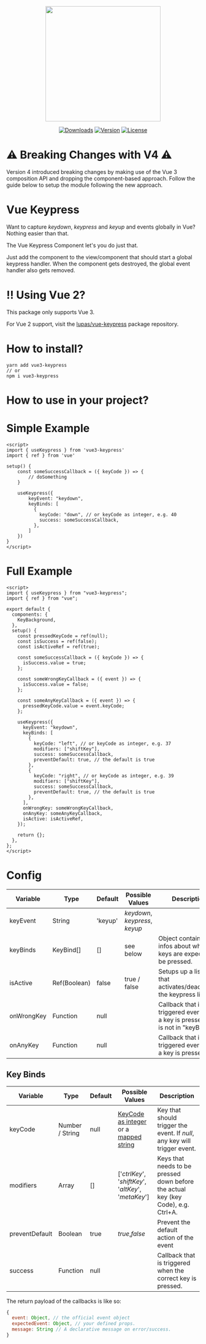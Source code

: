 <p align="center"><img align="center" height="300px" src="https://github.com/lupas/vue3-keypress/blob/master/misc/keypressLogo.png?raw=true"/></p>

<p align="center">
  <a href="https://www.npmjs.com/package/vue3-keypress"><img src="https://badgen.net/npm/dm/vue3-keypress" alt="Downloads"></a>
  <a href="https://www.npmjs.com/package/vue3-keypress"><img src="https://badgen.net/npm/v/vue3-keypress" alt="Version"></a>
  <a href="https://www.npmjs.com/package/vue3-keypress"><img src="https://badgen.net/npm/license/vue3-keypress" alt="License"></a>
 </p>
</p>

# ⚠️ Breaking Changes with V4 ⚠️

Version 4 introduced breaking changes by making use of the Vue 3 composition API and dropping the component-based approach.
Follow the guide below to setup the module following the new approach.

# Vue Keypress

Want to capture _keydown_, _keypress_ and _keyup_ and events globally in Vue? Nothing easier than that.

The Vue Keypress Component let's you do just that.

Just add the component to the view/component that should start a global keypress handler. When the component gets destroyed, the global event handler also gets removed.

# ‼️ Using Vue 2?

This package only supports Vue 3.

For Vue 2 support, visit the [lupas/vue-keypress](https://github.com/lupas/vue-keypress) package repository.

# How to install?

```bsh
yarn add vue3-keypress
// or
npm i vue3-keypress
```

# How to use in your project?

# Simple Example

```vue
<script>
import { useKeypress } from 'vue3-keypress'
import { ref } from 'vue'

setup() {
    const someSuccessCallback = ({ keyCode }) => {
        // doSomething
    }

    useKeypress({
        keyEvent: "keydown",
        keyBinds: [
          {
            keyCode: "down", // or keyCode as integer, e.g. 40
            success: someSuccessCallback,
          },
        ]
    })
}
</script>
```

# Full Example

```vue
<script>
import { useKeypress } from "vue3-keypress";
import { ref } from "vue";

export default {
  components: {
    KeyBackground,
  },
  setup() {
    const pressedKeyCode = ref(null);
    const isSuccess = ref(false);
    const isActiveRef = ref(true);

    const someSuccessCallback = ({ keyCode }) => {
      isSuccess.value = true;
    };

    const someWrongKeyCallback = ({ event }) => {
      isSuccess.value = false;
    };

    const someAnyKeyCallback = ({ event }) => {
      pressedKeyCode.value = event.keyCode;
    };

    useKeypress({
      keyEvent: "keydown",
      keyBinds: [
        {
          keyCode: "left", // or keyCode as integer, e.g. 37
          modifiers: ["shiftKey"],
          success: someSuccessCallback,
          preventDefault: true, // the default is true
        },
        {
          keyCode: "right", // or keyCode as integer, e.g. 39
          modifiers: ["shiftKey"],
          success: someSuccessCallback,
          preventDefault: true, // the default is true
        },
      ],
      onWrongKey: someWrongKeyCallback,
      onAnyKey: someAnyKeyCallback,
      isActive: isActiveRef,
    });

    return {};
  },
};
</script>
```

# Config

| Variable   | Type         | Default | Possible Values                | Description                                                                       |
| ---------- | ------------ | ------- | ------------------------------ | --------------------------------------------------------------------------------- |
| keyEvent   | String       | 'keyup' | _keydown_, _keypress_, _keyup_ |                                                                                   |
| keyBinds   | KeyBind[]    | []      | see below                      | Object containing infos about which keys are expected to be pressed.              |
| isActive   | Ref(Boolean) | false   | true / false                   | Setups up a listener that activates/deactivates the keypress listener.            |
| onWrongKey | Function     | null    |                                | Callback that is triggered every time a key is pressed that is not in "keyBinds". |
| onAnyKey   | Function     | null    |                                | Callback that is triggered every time a key is pressed.                           |

## Key Binds

| Variable       | Type            | Default | Possible Values                                                    | Description                                                                       |
| -------------- | --------------- | ------- | ------------------------------------------------------------------ | --------------------------------------------------------------------------------- |
| keyCode        | Number / String | null    | [KeyCode as integer](https://keycode.info/) or a [mapped string](https://github.com/lupas/vue3-keypress/blob/master/packages/vue3-keypress/src/key_codes.ts) | Key that should trigger the event. If _null_, any key will trigger event.         |
| modifiers      | Array           | []      | ['_ctrlKey_', '_shiftKey_', '_altKey_', '_metaKey_']               | Keys that needs to be pressed down before the actual key (key Code), e.g. Ctrl+A. |
| preventDefault | Boolean         | true   | _true_,_false_                                                     | Prevent the default action of the event                                           |
| success        | Function        | null    |                                                                    | Callback that is triggered when the correct key is pressed.                       |

The return payload of the callbacks is like so:

```js
{
  event: Object, // the official event object
  expectedEvent: Object, // your defined props.
  message: String // A declarative message on error/success.
}
```
